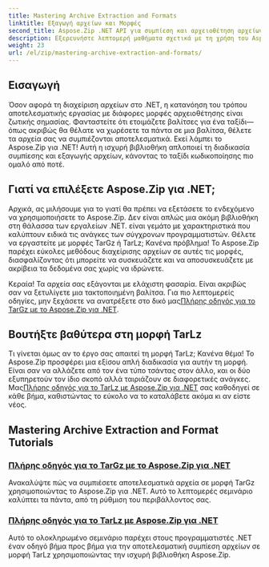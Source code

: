 ```yaml
---
title: Mastering Archive Extraction and Formats
linktitle: Εξαγωγή αρχείων και Μορφές
second_title: Aspose.Zip .NET API για συμπίεση και αρχειοθέτηση αρχείων
description: Εξερευνήστε λεπτομερή μαθήματα σχετικά με τη χρήση του Aspose.Zip για .NET για να κυριαρχήσετε σε μορφές εξαγωγής και συμπίεσης αρχείων όπως TarGz και TarLz.
weight: 23
url: /el/zip/mastering-archive-extraction-and-formats/
---
```

## Εισαγωγή

Όσον αφορά τη διαχείριση αρχείων στο .NET, η κατανόηση του τρόπου αποτελεσματικής εργασίας με διάφορες μορφές αρχειοθέτησης είναι ζωτικής σημασίας. Φανταστείτε ότι ετοιμάζετε βαλίτσες για ένα ταξίδι—όπως ακριβώς θα θέλατε να χωρέσετε τα πάντα σε μια βαλίτσα, θέλετε τα αρχεία σας να συμπιέζονται αποτελεσματικά. Εκεί λάμπει το Aspose.Zip για .NET! Αυτή η ισχυρή βιβλιοθήκη απλοποιεί τη διαδικασία συμπίεσης και εξαγωγής αρχείων, κάνοντας το ταξίδι κωδικοποίησης πιο ομαλό από ποτέ.

## Γιατί να επιλέξετε Aspose.Zip για .NET;

Αρχικά, ας μιλήσουμε για το γιατί θα πρέπει να εξετάσετε το ενδεχόμενο να χρησιμοποιήσετε το Aspose.Zip. Δεν είναι απλώς μια ακόμη βιβλιοθήκη στη θάλασσα των εργαλείων .NET. είναι γεμάτο με χαρακτηριστικά που καλύπτουν ειδικά τις ανάγκες των σύγχρονων προγραμματιστών. Θέλετε να εργαστείτε με μορφές TarGz ή TarLz; Κανένα πρόβλημα! Το Aspose.Zip παρέχει εύκολες μεθόδους διαχείρισης αρχείων σε αυτές τις μορφές, διασφαλίζοντας ότι μπορείτε να συσκευάζετε και να αποσυσκευάζετε με ακρίβεια τα δεδομένα σας χωρίς να ιδρώνετε.

Κεραία! Τα αρχεία σας εξάγονται με ελάχιστη φασαρία. Είναι ακριβώς σαν να ξετυλίγετε μια τακτοποιημένη βαλίτσα. Για πιο λεπτομερείς οδηγίες, μην ξεχάσετε να ανατρέξετε στο δικό μας[Πλήρης οδηγός για το TarGz με το Aspose.Zip για .NET](./comprehensive-guide-to-tar-gz/). 

## Βουτήξτε βαθύτερα στη μορφή TarLz

 Τι γίνεται όμως αν το έργο σας απαιτεί τη μορφή TarLz; Κανένα θέμα! Το Aspose.Zip προσφέρει μια εξίσου απλή διαδικασία για αυτήν τη μορφή. Είναι σαν να αλλάζετε από τον ένα τύπο τσάντας στον άλλο, και οι δύο εξυπηρετούν τον ίδιο σκοπό αλλά ταιριάζουν σε διαφορετικές ανάγκες. Μας[Πλήρης οδηγός για το TarLz με Aspose.Zip για .NET](./comprehensive-guide-to-tar-lz/) σας καθοδηγεί σε κάθε βήμα, καθιστώντας το εύκολο να το καταλάβετε ακόμα κι αν είστε νέος.

## Mastering Archive Extraction and Format Tutorials
### [Πλήρης οδηγός για το TarGz με το Aspose.Zip για .NET](./comprehensive-guide-to-tar-gz/)
Ανακαλύψτε πώς να συμπιέσετε αποτελεσματικά αρχεία σε μορφή TarGz χρησιμοποιώντας το Aspose.Zip για .NET. Αυτό το λεπτομερές σεμινάριο καλύπτει τα πάντα, από τη ρύθμιση του περιβάλλοντος σας.
### [Πλήρης οδηγός για το TarLz με Aspose.Zip για .NET](./comprehensive-guide-to-tar-lz/)
Αυτό το ολοκληρωμένο σεμινάριο παρέχει στους προγραμματιστές .NET έναν οδηγό βήμα προς βήμα για την αποτελεσματική συμπίεση αρχείων σε μορφή TarLz χρησιμοποιώντας την ισχυρή βιβλιοθήκη Aspose.Zip.